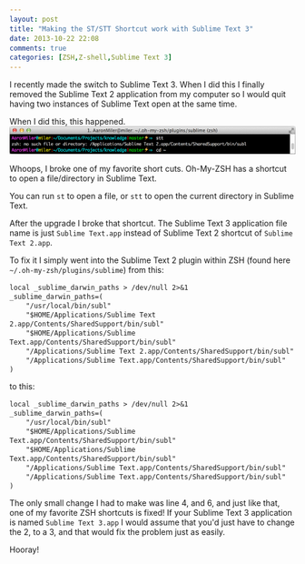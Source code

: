 ```yaml
---
layout: post
title: "Making the ST/STT Shortcut work with Sublime Text 3"
date: 2013-10-22 22:08
comments: true
categories: [ZSH,Z-shell,Sublime Text 3]
---
```


I recently made the switch to Sublime Text 3. When I did this I finally removed the Sublime Text 2 application from my computer so I would quit having two instances of Sublime Text open at the same time. 

<!-- more -->

When I did this, this happened.
![Broken Command](/images/broken-zsh.png)

Whoops, I broke one of my favorite short cuts. Oh-My-ZSH has a shortcut to open a file/directory in Sublime Text.

You can run `st` to open a file, or `stt` to open the current directory in Sublime Text.

After the upgrade I broke that shortcut. The Sublime Text 3 application file name is just `Sublime Text.app` instead of Sublime Text 2 shortcut of `Sublime Text 2.app`. 

To fix it I simply went into the Sublime Text 2 plugin within ZSH (found here `~/.oh-my-zsh/plugins/sublime`) from this:
```
local _sublime_darwin_paths > /dev/null 2>&1
_sublime_darwin_paths=(
	"/usr/local/bin/subl"
	"$HOME/Applications/Sublime Text 2.app/Contents/SharedSupport/bin/subl"
	"$HOME/Applications/Sublime Text.app/Contents/SharedSupport/bin/subl"
	"/Applications/Sublime Text 2.app/Contents/SharedSupport/bin/subl"
	"/Applications/Sublime Text.app/Contents/SharedSupport/bin/subl"
)
```

to this:
```
local _sublime_darwin_paths > /dev/null 2>&1
_sublime_darwin_paths=(
	"/usr/local/bin/subl"
	"$HOME/Applications/Sublime Text.app/Contents/SharedSupport/bin/subl"
	"$HOME/Applications/Sublime Text.app/Contents/SharedSupport/bin/subl"
	"/Applications/Sublime Text.app/Contents/SharedSupport/bin/subl"
	"/Applications/Sublime Text.app/Contents/SharedSupport/bin/subl"
)
```

The only small change I had to make was line 4, and 6, and just like that, one of my favorite ZSH shortcuts is fixed! If your Sublime Text 3 application is named `Sublime Text 3.app` I would assume that you'd just have to change the 2, to a 3, and that would fix the problem just as easily.

Hooray!